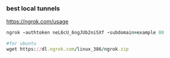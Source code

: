 ### best local tunnels


https://ngrok.com/usage


```ruby
ngrok -authtoken neL6cU_6ngJUb2niSXf -subdomain=example 80
```


```ruby
#for ubuntu
wget https://dl.ngrok.com/linux_386/ngrok.zip

```
